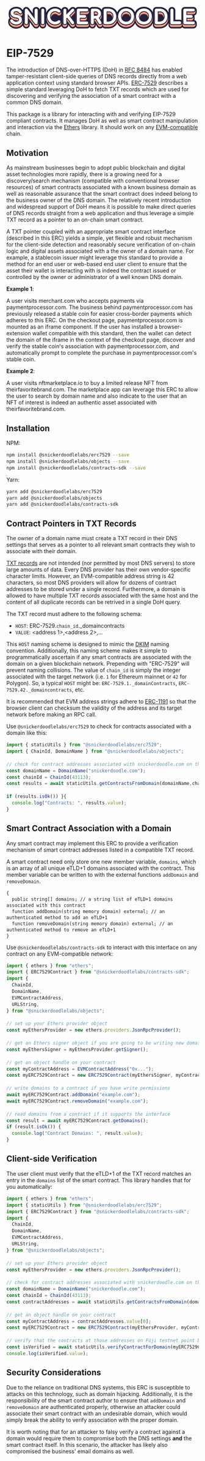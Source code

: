 ![Snickerdoodle Protocol](https://github.com/SnickerdoodleLabs/Snickerdoodle-Theme-Light/blob/main/snickerdoodle_horizontal_notab.png?raw=true)

# EIP-7529

The introduction of DNS-over-HTTPS (DoH) in [RFC 8484](https://www.rfc-editor.org/rfc/rfc8484) has enabled tamper-resistant client-side queries of DNS records directly from a web application context using standard browser APIs. [ERC-7529](./eip-7529.md) describes a simple standard leveraging DoH to fetch TXT records which are used for discovering and verifying the association of a smart contract with a common DNS domain.

This package is a library for interacting with and verifying EIP-7529 compliant contracts. It manages DoH as well as smart contract manipulation and interaction via the [Ethers](https://github.com/ethers-io/ethers.js) library. It should work on any [EVM-compatible](https://ethereum.org/en/developers/docs/evm) chain.

## Motivation

As mainstream businesses begin to adopt public blockchain and digital asset technologies more rapidly, there is a growing need for a discovery/search mechanism (compatible with conventional browser resources) of smart contracts associated with a known business domain as well as reasonable assurance that the smart contract does indeed belong to the business owner of the DNS domain. The relatively recent introduction and widespread support of DoH means it is possible to make direct queries of DNS records straight from a web application and thus leverage a simple TXT record as a pointer to an on-chain smart contract. 

A TXT pointer coupled with an appropriate smart contract interface (described in this ERC) yields a simple, yet flexible and robust mechanism for the client-side detection and reasonably secure verification of on-chain logic and digital assets associated with a the owner of a domain name. For example, a stablecoin issuer might leverage this standard to provide a method for an end user or web-based end user client to ensure that the asset their wallet is interacting with is indeed the contract issued or controlled by the owner or administrator of a well known DNS domain.

**Example 1**:

A user visits merchant.com who accepts payments via paymentprocessor.com. The business behind paymentprocessor.com has previously released a stable coin for easier cross-border payments which adheres to this ERC. On the checkout page, paymentprocessor.com is mounted as an iframe component. If the user has installed a browser-extension wallet compatible with this standard, then the wallet can detect the domain of the iframe in the context of the checkout page, discover and verify the stable coin's association with paymentprocessor.com, and automatically prompt to complete the purchase in paymentprocessor.com's stable coin. 

**Example 2**:

A user visits nftmarketplace.io to buy a limited release NFT from theirfavoritebrand.com. The marketplace app can leverage this ERC to allow the user to search by domain name and also indicate to the user that an NFT of interest is indeed an authentic asset associated with theirfavoritebrand.com. 

## Installation

NPM:

```sh
npm install @snickerdoodlelabs/erc7529 --save
npm install @snickerdoodlelabs/objects --save
npm install @snickerdoodlelabs/contracts-sdk --save
```

Yarn:

```sh
yarn add @snickerdoodlelabs/erc7529
yarn add @snickerdoodlelabs/objects
yarn add @snickerdoodlelabs/contracts-sdk
```

## Contract Pointers in TXT Records 

The owner of a domain name must create a TXT record in their DNS settings that serves as a pointer to all relevant smart contracts they wish to associate with their domain. 

[TXT records](https://www.rfc-editor.org/rfc/rfc1035#section-3.3.14) are not intended (nor permitted by most DNS servers) to store large amounts of data. Every DNS provider has their own vendor-specific character limits. However, an EVM-compatible address string is 42 characters, so most DNS providers will allow for dozens of contract addresses to be stored under a single record. Furthermore, a domain is allowed to have multiple TXT records associated with the same host and the content of all duplicate records can be retrived in a single DoH query. 

The TXT record must adhere to the following schema:

- `HOST`: ERC-7529.`chain_id`._domaincontracts
- `VALUE`: \<address 1\>,\<address 2\>,...

This `HOST` naming scheme is designed to mimic the [DKIM](https://www.rfc-editor.org/rfc/rfc6376) naming convention. Additionally, this naming scheme makes it simple to programmatically ascertain if any smart contracts are associated with the domain on a given blockchain network. Prepending with "ERC-7529" will prevent naming collisions. The value of `chain_id` is simply the integer associated with the target network (i.e. `1` for Ethereum mainnet or `42` for Polygon). So, a typical `HOST` might be: `ERC-7529.1._domainContracts`, `ERC-7529.42._domaincontracts`, etc.

It is recommended that EVM address strings adhere to [ERC-1191](./eip-1191.md) so that the browser client can checksum the validity of the address and its target network before making an RPC call. 

Use `@snickerdoodlelabs/erc7529` to check for contracts associated with a domain like this:

```typescript
import { staticUtils } from "@snickerdoodlelabs/erc7529";
import { ChainId, DomainName } from "@snickerdoodlelabs/objects";

// check for contract addresses associated with snickerdoodle.com on the Fuji testnet
const domainName = DomainName("snickerdoodle.com");
const chainId = ChainId(43113);
const results = await staticUtils.getContractsFromDomain(domainName,chainId);

if (results.isOk()) }{
  console.log("Contracts: ", results.value);
}
```

## Smart Contract Association with a Domain 

Any smart contract may implement this ERC to provide a verification mechanism of smart contract addresses listed in a compatible TXT record.

A smart contract need only store one new member variable, `domains`, which is an array of all unique eTLD+1 domains associated with the contract. This member variable can be written to with the external functions `addDomain` and `removeDomain`.

```solidity
{
  public string[] domains; // a string list of eTLD+1 domains associated with this contract
  function addDomain(string memory domain) external; // an authenticated method to add an eTLD+1
  function removeDomain(string memory domain) external; // an authenticated method to remove an eTLD+1
}
```

Use `@snickerdoodlelabs/contracts-sdk` to interact with this interface on any contract on any EVM-compatible network: 

```typescript
import { ethers } from "ethers";
import { ERC7529Contract } from "@snickerdoodlelabs/contracts-sdk";
import {
  ChainId,
  DomainName,
  EVMContractAddress,
  URLString,
} from "@snickerdoodlelabs/objects";

// set up your Ethers provider object
const myEthersProvider = new ethers.providers.JsonRpcProvider();

// get an Ethers signer object if you are going to be writing new domains
const myEthersSigner = myEthersProvider.getSigner();

// get an object handle on your contract
const myContractAddress = EVMContractAddress("0x...");
const myERC7529Contract = new ERC7529Contract(myEthersSigner, myContractAddress);

// write domains to a contract if you have write permissions
await myERC7529Contract.addDomain("example.com");
await myERC7529Contract.removeDomain("example.com");

// read domains from a contract if it supports the interface
const result = await myERC7529Contract.getDomains();
if (result.isOk()) {
  console.log("Contract Domains: ", result.value);
}
```

## Client-side Verification

The user client must verify that the eTLD+1 of the TXT record matches an entry in the `domains` list of the smart contract. This library handles that for you automatically: 

```typescript
import { ethers } from "ethers";
import { staticUtils } from "@snickerdoodlelabs/erc7529";
import { ERC7529Contract } from "@snickerdoodlelabs/contracts-sdk";
import {
  ChainId,
  DomainName,
  EVMContractAddress,
  URLString,
} from "@snickerdoodlelabs/objects";

// set up your Ethers provider object
const myEthersProvider = new ethers.providers.JsonRpcProvider();

// check for contract addresses associated with snickerdoodle.com on the Fuji testnet
const domainName = DomainName("snickerdoodle.com");
const chainId = ChainId(43113);
const contractAddresses = await staticUtils.getContractsFromDomain(domainName,chainId);

// get an object handle on your contract
const myContractAddress = contractAddresses.value[0];
const myERC7529Contract = new ERC7529Contract(myEthersProvider, myContractAddress);

// verify that the contracts at those addresses on Fuji testnet point back to snickerdoodle.com 
const isVerified = await staticUtils.verifyContractForDomain(myERC7529Contract, domainName, chainId);
console.log(isVerified.value);
```

## Security Considerations

Due to the reliance on traditional DNS systems, this ERC is susceptible to attacks on this technology, such as domain hijacking. Additionally, it is the responsibility of the smart contract author to ensure that `addDomain` and `removeDomain` are authenticated properly, otherwise an attacker could associate their smart contract with an undesirable domain, which would simply break the ability to verify association with the proper domain. 

It is worth noting that for an attacker to falsy verify a contract against a domain would require them to compromise both the DNS settings **and** the smart contract itself. In this scenario, the attacker has likely also compromised the business' email domains as well. 